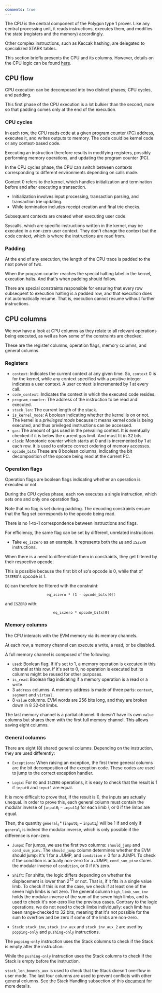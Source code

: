 ```yaml
---
comments: true
---
```


The CPU is the central component of the Polygon type 1 prover. Like any central processing unit, it reads instructions, executes them, and modifies the state (registers and the memory) accordingly. 

Other complex instructions, such as Keccak hashing, are delegated to specialized STARK tables. 

This section briefly presents the CPU and its columns. However, details on the CPU logic can be found [here](https://github.com/0xPolygonZero/plonky2/blob/main/evm/spec/cpulogic.tex).

## CPU flow

CPU execution can be decomposed into two distinct phases; CPU cycles, and padding.

This first phase of the CPU execution is a lot bulkier than the second, more so that padding comes only at the end of the execution.

### CPU cycles

In each row, the CPU reads code at a given program counter (PC) address, executes it, and writes outputs to memory. The code could be kernel code or any context-based code.

Executing an instruction therefore results in modifying registers, possibly performing memory operations, and updating the program counter (PC).

In the CPU cycles phase, the CPU can switch between contexts corresponding to different environments depending on calls made. 

Context 0 refers to the kernel, which handles initialization and termination before and after executing a transaction.
  
  - Initialization involves input processing, transaction parsing, and transaction trie updating.
  - While termination includes receipt creation and final trie checks.

Subsequent contexts are created when executing user code.

Syscalls, which are specific instructions written in the kernel, may be executed in a non-zero user context. They don't change the context but the code context, which is where the instructions are read from.

### Padding

At the end of any execution, the length of the CPU trace is padded to the next power of two.

When the program counter reaches the special halting label in the kernel, execution halts. And that's when padding should follow.

There are special constraints responsible for ensuring that every row subsequent to execution halting is a padded row, and that execution does not automatically resume. That is, execution cannot resume without further instructions.

## CPU columns

We now have a look at CPU columns as they relate to all relevant operations being executed, as well as how some of the constraints are checked.  

These are the register columns, operation flags, memory columns, and general columns.  

### Registers

- $\texttt{context}$: Indicates the current context at any given time. So, $\texttt{context}\ 0$ is for the kernel, while any context specified with a positive integer indicates a user context. A user context is incremented by $1$ at every call.
- $\texttt{code_context}$: Indicates the context in which the executed code resides.   
- $\texttt{program_counter}$: The address of the instruction to be read and executed.
- $\texttt{stack_len}$: The current length of the stack.
- $\texttt{is_kernel_mode}$: A boolean indicating whether the kernel is on or not. The kernel is a _privileged mode_ because it means kernel code is being executed, and thus privileged instructions can be accessed.
- $\texttt{gas}$: The amount of gas used in the prevailing context. It is eventually checked if it is below the current gas limit. And must fit in 32 bits.
- $\texttt{clock}$: Monotonic counter which starts at 0 and is incremented by 1 at each row. It is used to enforce correct ordering of memory accesses.
- $\texttt{opcode_bits}$  These are 8 boolean columns, indicating the bit decomposition of the opcode being read at the current PC.

### Operation flags

Operation flags are boolean flags indicating whether an operation is executed or not.

During the CPU cycles phase, each row executes a single instruction, which sets one and only one operation flag.

Note that no flag is set during padding. The decoding constraints ensure that the flag set corresponds to the opcode being read.

There is no 1-to-1 correspondence between instructions and flags. 

For efficiency, the same flag can be set by different, unrelated instructions. 

- Take $\texttt{eq_iszero}$ as an example. It represents both the $\texttt{EQ}$ and $\texttt{ISZERO}$ instructions.

When there is a need to differentiate them in constraints, they get filtered by their respective opcode.

This is possible because the first bit of $\texttt{EQ}$'s opcode is $0$, while that of $\texttt{ISZERO}$'s opcode is $1$.

$\texttt{EQ}$ can therefore be filtered with the constraint:

$$
  \texttt{eq_iszero * (1 - opcode_bits[0])}
$$

and $\texttt{ISZERO}$ with:

$$
  \texttt{eq_iszero * opcode_bits[0]}
$$

### Memory columns

The CPU interacts with the EVM memory via its memory channels. 

At each row, a memory channel can execute a write, a read, or be disabled.

A full memory channel is composed of the following:

- $\texttt{used}$: Boolean flag. If it's set to 1, a memory operation is executed in this channel at this row. If it's set to $0$, no operation is executed but its columns might be reused for other purposes.
- $\texttt{is_read}$: Boolean flag indicating if a memory operation is a read or a write.
- $3\ \texttt{address}$ columns. A memory address is made of three parts: $\texttt{context}$, $\texttt{segment}$ and $\texttt{virtual}$.
- $8\ \texttt{value}$ columns. EVM words are 256 bits long, and they are broken down in 8 32-bit limbs.

The last memory channel is a partial channel. It doesn't have its own $\texttt{value}$ columns but shares them with the first full memory channel. This allows saving eight columns.

### General columns

There are eight ($8$) shared general columns. Depending on the instruction, they are used differently:

- $\texttt{Exceptions}$: When raising an exception, the first three general columns are the bit decomposition of the exception code. These codes are used to jump to the correct exception handler.

- $\texttt{Logic}$: For $\texttt{EQ}$ and $\texttt{ISZERO}$ operations, it is easy to check that the result is $1$ if $\texttt{input0}$ and $\texttt{input1}$ are equal.

It is more difficult to prove that, if the result is $0$, the inputs are actually unequal. In order to prove this, each general column must contain the modular inverse of $(\texttt{input0}_i - \texttt{input1}_i)$ for each limb $i$, or $0$ if the limbs are equal.

Then, the quantity $\texttt{general}_i * (\texttt{input0}_i - \texttt{input1}_i)$ will be $1$ if and only if $\texttt{general}_i$ is indeed the modular inverse, which is only possible if the difference is non-zero.

- $\texttt{Jumps}$: For jumps, we use the first two columns: $\texttt{should_jump}$ and $\texttt{cond_sum_pinv}$. The $\texttt{should_jump}$ column determines whether the EVM should jump: it's $1$ for a JUMP, and $\texttt{condition} \neq 0$ for a JUMPI. To check if the condition is actually non-zero for a JUMPI, $\texttt{cond_sum_pinv}$ stores the modular inverse of $\texttt{condition}$, or $0$ if it's zero.

- $\texttt{Shift}$: For shifts, the logic differs depending on whether the displacement is lower than $2^{32}$ or not. That is, if it fits in a single value limb.
To check if this is not the case, we check if at least one of the seven high limbs is not zero. The general column $\texttt{high_limb_sum_inv}$ holds the modular inverse of the sum of the seven high limbs, and is used to check it's non-zero like the previous cases.
Contrary to the logic operations, we do not need to check limbs individually: each limb has been range-checked to 32 bits, meaning that it's not possible for the sum to overflow and be zero if some of the limbs are non-zero.

- $\texttt{Stack}$:  $\texttt{stack_inv}$, $\texttt{stack_inv_aux}$ and $\texttt{stack_inv_aux_2}$ are used by `popping-only` and `pushing-only` instructions.

The `popping-only` instruction uses the $\text{Stack}$ columns to check if the Stack is empty after the instruction.

While the `pushing-only` instruction uses the $\text{Stack}$ columns to check if the Stack is empty before the instruction.

$\texttt{stack_len_bounds_aux}$ is used to check that the Stack doesn't overflow in user mode. The last four columns are used to prevent conflicts with other general columns.
See the $\text{Stack Handling}$ subsection of this [document](https://github.com/0xPolygonZero/plonky2/blob/main/evm/spec/cpulogic.tex) for more details.